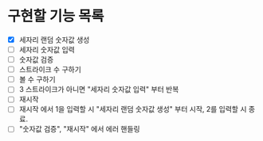 # 구현할 기능 목록

- [x] 세자리 랜덤 숫자값 생성
- [ ] 세자리 숫자값 입력
- [ ] 숫자값 검증
- [ ] 스트라이크 수 구하기
- [ ] 볼 수 구하기
- [ ] 3 스트라이크가 아니면 "세자리 숫자값 입력" 부터 반복
- [ ] 재시작
- [ ] 재시작 에서 1을 입력할 시 "세자리 랜덤 숫자값 생성" 부터 시작, 2를 입력할 시 종료.
- [ ] "숫자값 검증", "재시작" 에서 에러 핸들링